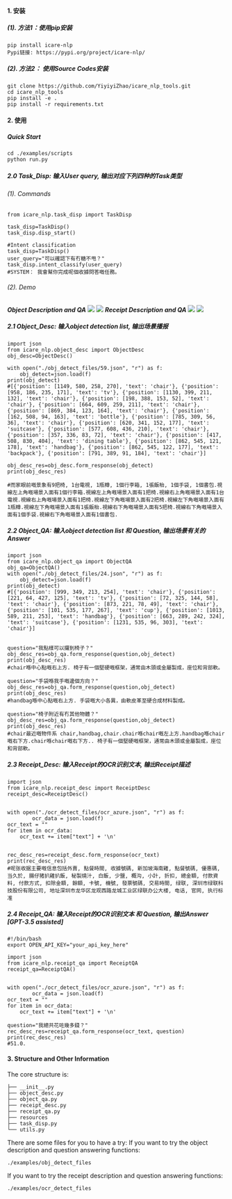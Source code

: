 #### 1. 安装
##### (1). 方法1：使用pip安装
~~~
pip install icare-nlp
Pypi链接: https://pypi.org/project/icare-nlp/
~~~
##### (2). 方法2： 使用Source Codes安装
~~~
git clone https://github.com/YiyiyiZhao/icare_nlp_tools.git
cd icare_nlp_tools
pip install -e .
pip install -r requirements.txt
~~~

#### 2. 使用
##### Quick Start
~~~
cd ./examples/scripts
python run.py
~~~
##### 2.0 Task_Disp: 输入User query, 输出对应下列四种的Task类型
###### (1). Commands
~~~
from icare_nlp.task_disp import TaskDisp

task_disp=TaskDisp()
task_disp.disp_start()
~~~
~~~
#Intent classification
task_disp=TaskDisp()
user_query="可以確認下有冇糖不甩？"
task_disp.intent_classify(user_query)
#SYSTEM： 我會幫你完成呢個收據問答嘅任務。
~~~
###### (2). Demo
***Object Description and QA***
![](./examples/figs/object.jpg)
![](./examples/figs/object_desc_qa_0513.gif)
***Receipt Description and QA***
![](./examples/figs/receipt.jpg)
![](./examples/figs/receipt_desc_qa_0513.gif)
##### 2.1 Object_Desc: 输入object detection list, 输出场景播报
~~~
import json
from icare_nlp.object_desc import ObjectDesc
obj_desc=ObjectDesc()

with open("./obj_detect_files/59.json", "r") as f:
    obj_detect=json.load(f)
print(obj_detect)
#[{'position': [1149, 580, 258, 270], 'text': 'chair'}, {'position': [958, 186, 235, 171], 'text': 'tv'}, {'position': [1130, 399, 211, 132], 'text': 'chair'}, {'position': [198, 388, 153, 52], 'text': 'chair'}, {'position': [664, 609, 259, 211], 'text': 'chair'}, {'position': [869, 384, 123, 164], 'text': 'chair'}, {'position': [162, 508, 94, 163], 'text': 'bottle'}, {'position': [785, 309, 56, 36], 'text': 'chair'}, {'position': [620, 341, 152, 177], 'text': 'suitcase'}, {'position': [577, 608, 436, 210], 'text': 'chair'}, {'position': [357, 336, 83, 72], 'text': 'chair'}, {'position': [417, 508, 830, 404], 'text': 'dining table'}, {'position': [862, 545, 121, 178], 'text': 'handbag'}, {'position': [862, 545, 122, 177], 'text': 'backpack'}, {'position': [791, 389, 91, 184], 'text': 'chair'}]

obj_desc_res=obj_desc.form_response(obj_detect)
print(obj_desc_res)

#而家眼前嘅景象有9把椅, 1台電視, 1瓶樽, 1個行李箱, 1張飯枱, 1個手袋, 1個書包.視線左上角嘅場景入面有1個行李箱.視線左上角嘅場景入面有1把椅.視線右上角嘅場景入面有1台電視.視線右上角嘅場景入面有1把椅.視線左下角嘅場景入面有2把椅.視線左下角嘅場景入面有1瓶樽.視線左下角嘅場景入面有1張飯枱.視線右下角嘅場景入面有5把椅.視線右下角嘅場景入面有1個手袋.視線右下角嘅場景入面有1個書包.
~~~

##### 2.2 Object_QA: 输入object detection list 和 Question, 输出场景有关的Answer
~~~
import json
from icare_nlp.object_qa import ObjectQA
obj_qa=ObjectQA()
with open("./obj_detect_files/24.json", "r") as f:
    obj_detect=json.load(f)
print(obj_detect)
#[{'position': [999, 349, 213, 254], 'text': 'chair'}, {'position': [221, 64, 427, 125], 'text': 'tv'}, {'position': [72, 325, 144, 58], 'text': 'chair'}, {'position': [873, 221, 78, 49], 'text': 'chair'}, {'position': [101, 535, 177, 267], 'text': 'cup'}, {'position': [1013, 589, 211, 253], 'text': 'handbag'}, {'position': [663, 289, 242, 324], 'text': 'suitcase'}, {'position': [1231, 535, 96, 303], 'text': 'chair'}]


question="我點樣可以攞到椅子？"
obj_desc_res=obj_qa.form_response(question,obj_detect)
print(obj_desc_res)
#chair喺中心點嘅右上方. 椅子有一個堅硬嘅框架，通常由木頭或金屬製成，座位和背部軟。

question="手袋喺我手嘅邊個方向？"
obj_desc_res=obj_qa.form_response(question,obj_detect)
print(obj_desc_res)
#handbag喺中心點嘅右上方. 手袋嘅大小各異，由軟皮革至硬合成材料製成。

question="椅子附近有冇其他物體？"
obj_desc_res=obj_qa.form_response(question,obj_detect)
print(obj_desc_res)
#chair最近嘅物件系 chair,handbag,chair.chair喺chair嘅左上方.handbag喺chair嘅右下方.chair喺chair嘅右下方.. 椅子有一個堅硬嘅框架，通常由木頭或金屬製成，座位和背部軟。
~~~

##### 2.3 Receipt_Desc: 输入Receipt的OCR识别文本, 输出Receipt描述
~~~
import json
from icare_nlp.receipt_desc import ReceiptDesc
receipt_desc=ReceiptDesc()


with open("./ocr_detect_files/ocr_azure.json", "r") as f:
        ocr_data = json.load(f)
ocr_text = ""
for item in ocr_data:
    ocr_text += item["text"] + '\n'


rec_desc_res=receipt_desc.form_response(ocr_text)
print(rec_desc_res)
#呢张收据主要嘅信息包括外賣, 點餐時間, 收據號碼, 新加坡海南雞, 點餐號碼, 優惠碼, 当久於, 腸仔猪扒雞扒飯, 秘製燒汁, 白飯, 少鹽, 概沟, 小計, 折扣, 總金額, 付款資料, 付款方式, 扣除金額, 餘額, 卡號, 機號, 發票號碼, 交易時間, 绿联, 深圳市绿联科技股份有限公司, 地址深圳市龙华区龙观西路龙城工业区绿联办公大楼, 电话, 官网, 执行标准
~~~

##### 2.4 Receipt_QA: 输入Receipt的OCR识别文本 和 Question, 输出Answer [GPT-3.5 assisted]
~~~
#!/bin/bash
export OPEN_API_KEY="your_api_key_here"
~~~
~~~
import json
from icare_nlp.receipt_qa import ReceiptQA
receipt_qa=ReceiptQA()


with open("./ocr_detect_files/ocr_azure.json", "r") as f:
        ocr_data = json.load(f)
ocr_text = ""
for item in ocr_data:
    ocr_text += item["text"] + '\n'

question="我總共花咗幾多錢？"
rec_desc_res=receipt_qa.form_response(ocr_text, question)
print(rec_desc_res)
#51.0.
~~~
#### 3. Structure and Other Information
The core structure is: 
~~~
├── __init__.py
├── object_desc.py
├── object_qa.py
├── receipt_desc.py
├── receipt_qa.py
├── resources
├── task_disp.py
└── utils.py
~~~
There are some files for you to have a try:
If you want to try the object description and question answering functions:
~~~
./examples/obj_detect_files
~~~
If you want to try the receipt description and question answering functions:
~~~
./examples/ocr_detect_files
~~~
